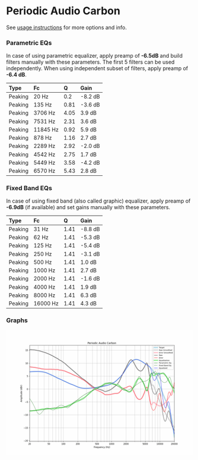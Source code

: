# Periodic Audio Carbon
See [usage instructions](https://github.com/jaakkopasanen/AutoEq#usage) for more options and info.

### Parametric EQs
In case of using parametric equalizer, apply preamp of **-6.5dB** and build filters manually
with these parameters. The first 5 filters can be used independently.
When using independent subset of filters, apply preamp of **-6.4 dB**.

| Type    | Fc       |    Q | Gain    |
|:--------|:---------|:-----|:--------|
| Peaking | 20 Hz    | 0.2  | -8.2 dB |
| Peaking | 135 Hz   | 0.81 | -3.6 dB |
| Peaking | 3706 Hz  | 4.05 | 3.9 dB  |
| Peaking | 7531 Hz  | 2.31 | 3.6 dB  |
| Peaking | 11845 Hz | 0.92 | 5.9 dB  |
| Peaking | 878 Hz   | 1.16 | 2.7 dB  |
| Peaking | 2289 Hz  | 2.92 | -2.0 dB |
| Peaking | 4542 Hz  | 2.75 | 1.7 dB  |
| Peaking | 5449 Hz  | 3.58 | -4.2 dB |
| Peaking | 6570 Hz  | 5.43 | 2.8 dB  |

### Fixed Band EQs
In case of using fixed band (also called graphic) equalizer, apply preamp of **-6.9dB**
(if available) and set gains manually with these parameters.

| Type    | Fc       |    Q | Gain    |
|:--------|:---------|:-----|:--------|
| Peaking | 31 Hz    | 1.41 | -8.8 dB |
| Peaking | 62 Hz    | 1.41 | -5.3 dB |
| Peaking | 125 Hz   | 1.41 | -5.4 dB |
| Peaking | 250 Hz   | 1.41 | -3.1 dB |
| Peaking | 500 Hz   | 1.41 | 1.0 dB  |
| Peaking | 1000 Hz  | 1.41 | 2.7 dB  |
| Peaking | 2000 Hz  | 1.41 | -1.6 dB |
| Peaking | 4000 Hz  | 1.41 | 1.9 dB  |
| Peaking | 8000 Hz  | 1.41 | 6.3 dB  |
| Peaking | 16000 Hz | 1.41 | 4.3 dB  |

### Graphs
![](./Periodic%20Audio%20Carbon.png)